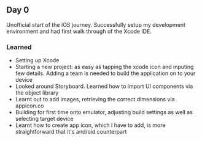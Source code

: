 ## Day 0

Unofficial start of the iOS journey. Successfully setup my development environment and had first walk through of the Xcode IDE.

### Learned
- Setting up Xcode
- Starting a new project: as easy as tapping the xcode icon and inputing few details. Adding a team is needed to build the application on to your
  device
- Looked around Storyboard. Learned how to import UI components via the object library
- Learnt out to add images, retrieving the correct dimensions via appicon.co
- Building for first time onto emulator, adjusting build settings as well as selecting target device
- Learnt how to create app icon, which I have to add, is more straightforward that it's android counterpart
